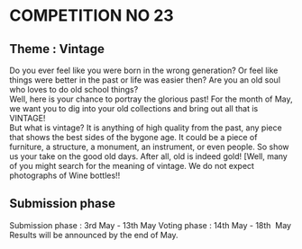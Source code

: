 
# COMPETITION NO 23

## Theme : Vintage
Do you ever feel like you were born in the wrong generation? 
Or feel like things were better in the past or life was easier then? 
Are you an old soul who loves to do old school things?  
Well, here is your chance to portray the glorious past! 
For the month of May, we want you to dig into your old collections and bring out all that is VINTAGE!  
But what is vintage? It is anything of high quality from the past, any piece that shows the best sides of the bygone age. 
It could be a piece of furniture, a structure, a monument,  an instrument, or even people. So show us your take on the good old days. 
After all, old is indeed gold!  [Well, many of you might search for the meaning of vintage. We do not expect photographs of Wine bottles!!

## Submission phase
Submission phase : 3rd May - 13th May
Voting phase : 14th May - 18th  May
Results will be announced by the end of May.
